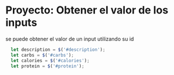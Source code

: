# Proyecto: Obtener el valor de los inputs

se puede obtener el valor de un input utilizando su id

```js
  let description = $('#description');
  let carbs = $('#carbs');
  let calories = $('#calories');
  let protein = $('#protein');
```